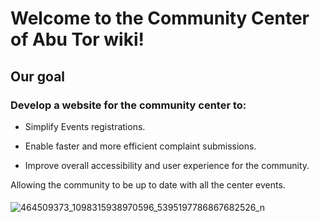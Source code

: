 # Welcome to the Community Center of Abu Tor wiki!
## Our goal
### Develop a website for the community center to:
* Simplify Events registrations.

* Enable faster and more efficient complaint submissions.

* Improve overall accessibility and user experience for the community.

Allowing the community to be up to date with all the center events.
####
![464509373_1098315938970596_5395197786867682526_n](https://github.com/user-attachments/assets/7e0c9dd4-1984-4d2a-9e0f-b318612e9893)

